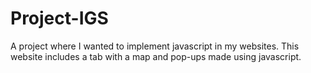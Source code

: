 # Project-IGS
A project where I wanted to implement javascript in my websites. This website includes a tab with a map and pop-ups made using javascript.

